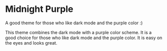 
# Midnight Purple

A good theme for those who like dark mode and the purple color :)

This theme combines the dark mode with a purple color scheme. It is a good choice for those who like dark mode and the purple color. It is easy on the eyes and looks great.

